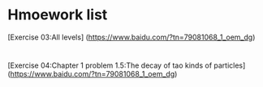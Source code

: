 # Hmoework list
[Exercise 03:All levels] (https://www.baidu.com/?tn=79081068_1_oem_dg)
#
[Exercise 04:Chapter 1 problem 1.5:The decay of tao kinds of particles] (https://www.baidu.com/?tn=79081068_1_oem_dg)
